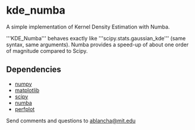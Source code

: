 # kde\_numba

A simple implementation of Kernel Density Estimation with Numba. 

'''KDE\_Numba''' behaves exactly like '''scipy.stats.gaussian\_kde''' (same syntax, same arguments). Numba provides a speed-up of about one order of magnitude compared to Scipy.


## Dependencies

* [numpy](http://www.numpy.org/)
* [matplotlib](https://matplotlib.org)
* [scipy](https://www.scipy.org)
* [numba](http://numba.pydata.org)
* [perfplot](https://pypi.org/project/perfplot/)


Send comments and questions to ablancha@mit.edu
